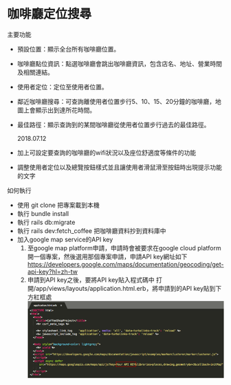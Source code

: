 # 咖啡廳定位搜尋

主要功能
- 預設位置：顯示全台所有咖啡廳位置。 
- 咖啡廳點位資訊：點選咖啡廳會跳出咖啡廳資訊，包含店名、地址、營業時間及相關連結。 
- 使用者定位：定位至使用者位置。
- 鄰近咖啡廳搜尋：可查詢離使用者位置步行5、10、15、20分鐘的咖啡廳，地圖上會顯示出到達所花時間。
- 最佳路徑：顯示查詢到的某間咖啡廳從使用者位置步行過去的最佳路徑。

  2018.07.12
- 加上可設定要查詢的咖啡廳的wifi狀況以及座位舒適度等條件的功能
- 調整使用者定位以及總覽按鈕樣式並且讓使用者滑鼠滑至按鈕時出現提示功能的文字

如何執行
- 使用 git clone 把專案載到本機
- 執行 bundle install
- 執行 rails db:migrate
- 執行 rails dev:fetch_coffee 把咖啡廳資料抄到資料庫中
- 加入google map service的API key
  1. 至google map platform申請，申請時會被要求在google cloud platform開一個專案，然後選用那個專案申請，申請API key網址如下
     https://developers.google.com/maps/documentation/geocoding/get-api-key?hl=zh-tw
  2. 申請到API key之後，要將API key貼入程式碼中
     打開/app/views/layouts/application.html.erb，將申請到的API key貼到下方紅框處
     ![image](https://github.com/iceland101113/coffee_project/blob/master/Put_API_Key.png
)
     
